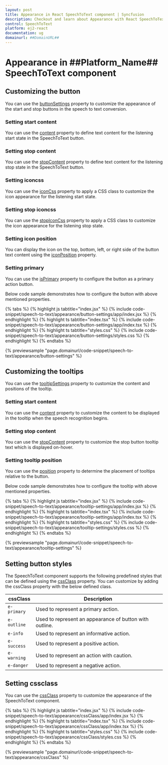 ```yaml
---
layout: post
title: Appearance in React SpeechToText component | Syncfusion
description: Checkout and learn about Appearance with React SpeechToText component of Syncfusion Essential JS 2 and more details.
control: SpeechToText
platform: ej2-react
documentation: ug
domainurl: ##DomainURL##
---
```


# Appearance in ##Platform_Name## SpeechToText component

## Customizing the button

You can use the [buttonSettings](../api/speech-to-text#buttonSettings) property to customize the appearance of the start and stop buttons in the speech to text conversion.

### Setting start content

You can use the [content](../api/speech-to-text/buttonSettingsModel/#content) property to define text content for the listening start state in the SpeechToText button.

### Setting stop content

You can use the [stopContent](../api/speech-to-text/buttonSettingsModel/#stopContent) property to define text content for the listening stop state in the SpeechToText button.

### Setting iconcss

You can use the [iconCss](../api/speech-to-text/buttonSettingsModel/#iconCss) property to apply a CSS class to customize the icon appearance for the listening start state.

### Setting stop iconcss

You can use the [stopIconCss](../api/speech-to-text/buttonSettingsModel/#stopIconCss) property to apply a CSS class to customize the icon appearance for the listening stop state.

### Setting icon position

You can display the icon on the top, bottom, left, or right side of the button text content using the [iconPosition](../api/speech-to-text/buttonSettingsModel/#iconPosition) property.

### Setting primary

You can use the [isPrimary](../api/speech-to-text/buttonSettingsModel/#isPrimary) property to configure the button as a primary action button.

Below code sample demonstrates how to configure the button with above mentioned properties.

{% tabs %}
{% highlight js tabtitle="index.jsx" %}
{% include code-snippet/speech-to-text/appearance/button-settings/app/index.jsx %}
{% endhighlight %}
{% highlight ts tabtitle="index.tsx" %}
{% include code-snippet/speech-to-text/appearance/button-settings/app/index.tsx %}
{% endhighlight %}
{% highlight ts tabtitle="styles.css" %}
{% include code-snippet/speech-to-text/appearance/button-settings/styles.css %}
{% endhighlight %}
{% endtabs %}

 {% previewsample "page.domainurl/code-snippet/speech-to-text/appearance/button-settings" %}

## Customizing the tooltips

You can use the [tooltipSettings](../api/speech-to-text#tooltipSettings) property to customize the content and positions of the tooltip.

### Setting start content

You can use the [content](../api/speech-to-text/tooltipSettingsModel/#content) property to customize the content to be displayed in the tooltip when the speech recognition begins.

### Setting stop content

You can use the [stopContent](../api/speech-to-text/tooltipSettingsModel/#stopContent) property to customize the stop button tooltip text which is displayed on-hover.

### Setting tooltip position

You can use the [position](../api/speech-to-text/tooltipSettingsModel/#position) property to determine the placement of tooltips relative to the button.

Below code sample demonstrates how to configure the tooltip with above mentioned properties.

{% tabs %}
{% highlight js tabtitle="index.jsx" %}
{% include code-snippet/speech-to-text/appearance/tooltip-settings/app/index.jsx %}
{% endhighlight %}
{% highlight ts tabtitle="index.tsx" %}
{% include code-snippet/speech-to-text/appearance/tooltip-settings/app/index.tsx %}
{% endhighlight %}
{% highlight ts tabtitle="styles.css" %}
{% include code-snippet/speech-to-text/appearance/tooltip-settings/styles.css %}
{% endhighlight %}
{% endtabs %}

 {% previewsample "page.domainurl/code-snippet/speech-to-text/appearance/tooltip-settings" %}

## Setting button styles

The SpeechToText component supports the following predefined styles that can be defined using the [cssClass](../api/speech-to-text#cssClass) property. You can customize by adding the cssClass property with the below defined class. 

| cssClass | Description | 
| -------- | -------- | 
| `e-primary` | Used to represent a primary action. | 
| `e-outline` |  Used to represent an appearance of button with outline. | 
| `e-info` |  Used to represent an informative action. | 
| `e-success` | Used to represent a positive action. | 
| `e-warning` | Used to represent an action with caution. | 
| `e-danger` | Used to represent a negative action. |

## Setting cssclass

You can use the [cssClass](../api/speech-to-text#cssClass) property to customize the appearance of the SpeechToText component.

{% tabs %}
{% highlight js tabtitle="index.jsx" %}
{% include code-snippet/speech-to-text/appearance/cssClass/app/index.jsx %}
{% endhighlight %}
{% highlight ts tabtitle="index.tsx" %}
{% include code-snippet/speech-to-text/appearance/cssClass/app/index.tsx %}
{% endhighlight %}
{% highlight ts tabtitle="styles.css" %}
{% include code-snippet/speech-to-text/appearance/cssClass/styles.css %}
{% endhighlight %}
{% endtabs %}

 {% previewsample "page.domainurl/code-snippet/speech-to-text/appearance/cssClass" %}
